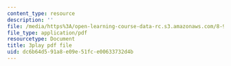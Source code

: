 ```yaml
---
content_type: resource
description: ''
file: /media/https%3A/open-learning-course-data-rc.s3.amazonaws.com/8-962-general-relativity-spring-2020/dc6b64d591a8e09e51fce00633732d4b_OOmZkNa72t4.pdf
file_type: application/pdf
resourcetype: Document
title: 3play pdf file
uid: dc6b64d5-91a8-e09e-51fc-e00633732d4b
---
```

